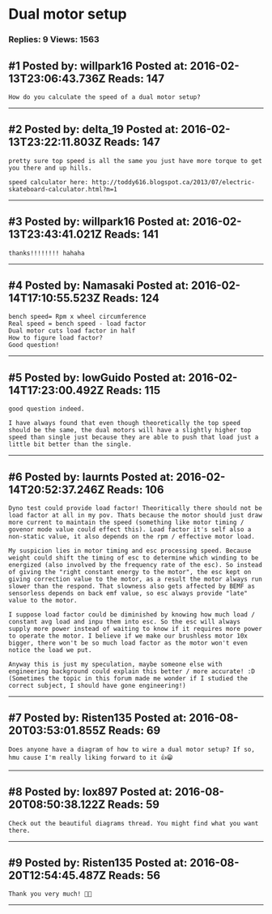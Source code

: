 # Dual motor setup

### Replies: 9 Views: 1563

## \#1 Posted by: willpark16 Posted at: 2016-02-13T23:06:43.736Z Reads: 147

```
How do you calculate the speed of a dual motor setup?
```

---
## \#2 Posted by: delta_19 Posted at: 2016-02-13T23:22:11.803Z Reads: 147

```
pretty sure top speed is all the same you just have more torque to get you there and up hills.

speed calculator here: http://toddy616.blogspot.ca/2013/07/electric-skateboard-calculator.html?m=1
```

---
## \#3 Posted by: willpark16 Posted at: 2016-02-13T23:43:41.021Z Reads: 141

```
thanks!!!!!!!! hahaha
```

---
## \#4 Posted by: Namasaki Posted at: 2016-02-14T17:10:55.523Z Reads: 124

```
bench speed= Rpm x wheel circumference 
Real speed = bench speed - load factor
Dual motor cuts load factor in half
How to figure load factor? 
Good question!
```

---
## \#5 Posted by: lowGuido Posted at: 2016-02-14T17:23:00.492Z Reads: 115

```
good question indeed.

I have always found that even though theoretically the top speed should be the same, the dual motors will have a slightly higher top speed than single just because they are able to push that load just a little bit better than the single.
```

---
## \#6 Posted by: laurnts Posted at: 2016-02-14T20:52:37.246Z Reads: 106

```
Dyno test could provide load factor! Theoritically there should not be load factor at all in my pov. Thats because the motor should just draw more current to maintain the speed (something like motor timing / govenor mode value could effect this). Load factor it's self also a non-static value, it also depends on the rpm / effective motor load.

My suspicion lies in motor timing and esc processing speed. Because weight could shift the timing of esc to determine which winding to be energized (also involved by the frequency rate of the esc). So instead of giving the "right constant energy to the motor", the esc kept on giving correction value to the motor, as a result the motor always run slower than the respond. That slowness also gets affected by BEMF as sensorless depends on back emf value, so esc always provide "late" value to the motor.

I suppose load factor could be diminished by knowing how much load / constant avg load and inpu them into esc. So the esc will always supply more power instead of waiting to know if it requires more power to operate the motor. I believe if we make our brushless motor 10x bigger, there won't be so much load factor as the motor won't even notice the load we put.

Anyway this is just my speculation, maybe someone else with engineering background could explain this better / more accurate! :D (Sometimes the topic in this forum made me wonder if I studied the correct subject, I should have gone engineering!)
```

---
## \#7 Posted by: Risten135 Posted at: 2016-08-20T03:53:01.855Z Reads: 69

```
Does anyone have a diagram of how to wire a dual motor setup? If so, hmu cause I'm really liking forward to it 👍😁
```

---
## \#8 Posted by: lox897 Posted at: 2016-08-20T08:50:38.122Z Reads: 59

```
Check out the beautiful diagrams thread. You might find what you want there.
```

---
## \#9 Posted by: Risten135 Posted at: 2016-08-20T12:54:45.487Z Reads: 56

```
Thank you very much! 👍🏻
```

---
